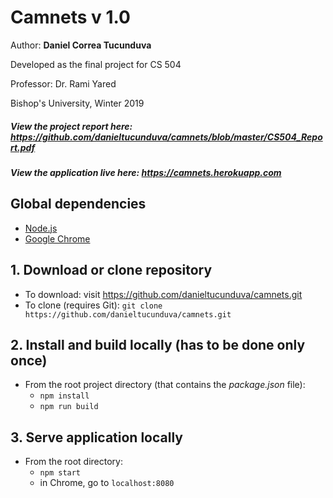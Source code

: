 # Camnets v 1.0

Author: **Daniel Correa Tucunduva**

Developed as the final project for CS 504

Professor: Dr. Rami Yared

Bishop's University, Winter 2019

##### View the project report here: https://github.com/danieltucunduva/camnets/blob/master/CS504_Report.pdf ##### 

##### View the application live here: https://camnets.herokuapp.com #####

## Global dependencies

  - [Node.js](https://nodejs.org)
  - [Google Chrome](https://www.google.com/chrome/)
  
## 1. Download or clone repository
  - To download: visit https://github.com/danieltucunduva/camnets.git
  - To clone (requires Git): `git clone https://github.com/danieltucunduva/camnets.git`

## 2. Install and build locally (has to be done only once)
- From the root project directory (that contains the *package.json* file):
  - `npm install`
  - `npm run build`

## 3. Serve application locally
- From the root directory: 
  - `npm start`
  - in Chrome, go to `localhost:8080`
